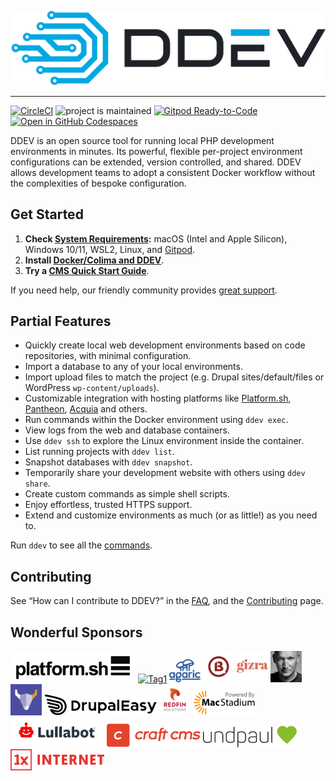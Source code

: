 ![DDEV Logo](images/ddev-logo.svg)

---

[![CircleCI](https://circleci.com/gh/ddev/ddev.svg?style=shield)](https://circleci.com/gh/ddev/ddev) ![project is maintained](https://img.shields.io/maintenance/yes/2023.svg)
[![Gitpod Ready-to-Code](https://img.shields.io/badge/Gitpod-ready--to--code-blue?logo=gitpod)](https://gitpod.io/#https://github.com/ddev/ddev) <a href="https://github.com/codespaces/new?hide_repo_select=true&amp;ref=20221220_codespaces&amp;repo=80669528&amp;machine=basicLinux32gb&amp;location=WestUs2"><img src="https://github.com/codespaces/badge.svg" alt="Open in GitHub Codespaces" style="max-width: 100%; height: 20px;"></a>

DDEV is an open source tool for running local PHP development environments in minutes. Its powerful, flexible per-project environment configurations can be extended, version controlled, and shared. DDEV allows development teams to adopt a consistent Docker workflow without the complexities of bespoke configuration.

## Get Started

1. **Check [System Requirements](https://ddev.readthedocs.io/):** macOS (Intel and Apple Silicon), Windows 10/11, WSL2, Linux, and [Gitpod](https://www.gitpod.io).
2. **Install [Docker/Colima and DDEV](https://ddev.readthedocs.io/en/latest/users/install/)**.
3. **Try a [CMS Quick Start Guide](https://ddev.readthedocs.io/en/latest/users/quickstart/)**.

If you need help, our friendly community provides [great support](https://ddev.readthedocs.io/en/latest/users/support).

## Partial Features

* Quickly create local web development environments based on code repositories, with minimal configuration.
* Import a database to any of your local environments.
* Import upload files to match the project (e.g. Drupal sites/default/files or WordPress `wp-content/uploads`).
* Customizable integration with hosting platforms like [Platform.sh](https://platform.sh), [Pantheon](https://pantheon.io), [Acquia](https://www.acquia.com) and others.
* Run commands within the Docker environment using `ddev exec`.
* View logs from the web and database containers.
* Use `ddev ssh` to explore the Linux environment inside the container.
* List running projects with `ddev list`.
* Snapshot databases with `ddev snapshot`.
* Temporarily share your development website with others using `ddev share`.
* Create custom commands as simple shell scripts.
* Enjoy effortless, trusted HTTPS support.
* Extend and customize environments as much (or as little!) as you need to.

Run `ddev` to see all the [commands](https://ddev.readthedocs.io/en/latest/users/usage/cli/).

## Contributing

See “How can I contribute to DDEV?” in the [FAQ](https://ddev.readthedocs.io/en/latest/users/usage/faq/), and the [Contributing](CONTRIBUTING.md) page.

## Wonderful Sponsors

[<img src="images/Platformsh_Logo_DDEV.jpg" alt="Platform.sh" width="200">](https://platform.sh)
[<img src="images/tag1-logo.svg" alt="Tag1" width="80">](https://tag1.com)
[<img src="images/agaric-logo-stacked.svg" alt="Agaric" width="50">](https://agaric.coop/)
[<img src="images/b13-logo.png" alt="b13" width="50">](https://b13.com/)
[<img src="images/gizra-logo.png" alt="Gizra" width="50">](https://gizra.com/)
[<img src="images/oliver-wand.jpeg" alt="Oliver Wand" width="50">](https://github.com/wandoliver)
[<img src="images/centarro-logo.png" alt="Centarro" width="50">](https://www.centarro.io/)
[<img src="images/drupaleasy-logo.png" alt="DrupalEasy" width="180">](https://www.drupaleasy.com/)
[<img src="images/redfin-logo.png" alt="Redfin Solutions" width="50">](https://redfinsolutions.com/)
[<img src="images/macstadium-logo.png" alt="MacStadium" width="100">](https://www.macstadium.com)
[<img src="images/lullabot-lockup-logo.svg" alt="Lullabot" width="150">](https://www.lullabot.com)
[<img src="images/craft-cms-logo.svg" alt="Craft CMS" width="150">](https://craftcms.com/)
[<img src="images/undpaul_logo.svg" alt="undpaul" width=150>](https://undpaul.de)
[<img src="images/1X_Logo_RGB_Red_4.png" alt="1xINTERNET" width="150">](https://1xinternet.de)
